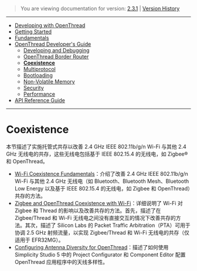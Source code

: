 > You are viewing documentation for version: [2.3.1](https://docs.silabs.com/openthread/2.3.1/openthread-coexistence-overview/) | [Version History](https://docs.silabs.com/openthread/2.3.1/version-history)

---

- [Developing with OpenThread](developing-with-openthread.md)
- [Getting Started](getting-started.md)
- [Fundamentals](fundamentals.md)
- [OpenThread Developer's Guide](openthread-developer's-guide.md)
    - [Developing and Debugging](developing-and-debugging.md)
    - [OpenThread Border Router](openthread-border-router.md)
    - **[Coexistence](coexistence.md)**
    - [Multiprotocol](multiprotocol.md)
    - [Bootloading](bootloading.md)
    - [Non-Volatile Memory](non-volatile-memory.md)
    - [Security](security.md)
    - [Performance](performance.md)
- [API Reference Guide](https://docs.silabs.com/openthread/2.3.1/openthread-api/)

---

# Coexistence <!-- omit from toc -->

本节描述了实施托管式共存以改善 2.4 GHz IEEE 802.11b/g/n Wi-Fi 与其他 2.4 GHz 无线电的共存，这些无线电包括基于 IEEE 802.15.4 的无线电，如 Zigbee® 和 OpenThread。

- [Wi-Fi Coexistence Fundamentals](../Documents/UG103.17/ug103-17-wi-fi-coexistence-fundamentals.pdf)：介绍了改善 2.4 GHz IEEE 802.11b/g/n Wi-Fi 与其他 2.4 GHz 无线电（如 Bluetooth、Bluetooth Mesh、Bluetooth Low Energy 以及基于 IEEE 802.15.4 的无线电，如 Zigbee 和 OpenThread）共存的方法。
- [Zigbee and OpenThread Coexistence with Wi-Fi](../Documents/AN1017/an1017-coexistence-with-wifi.pdf)：详细说明了 Wi-Fi 对 Zigbee 和 Thread 的影响以及改善共存的方法。首先，描述了在 Zigbee/Thread 和 Wi-Fi 无线电之间没有直接交互的情况下改善共存的方法。其次，描述了 Silicon Labs 的 Packet Traffic Arbitration（PTA）可用于协调 2.5 GHz 射频流量，以实现 Zigbee/Thread 和 Wi-Fi 无线电的共存（仅适用于 EFR32MG）。
- [Configuring Antenna Diversity for OpenThread](../Documents/AN1294/an1294-configuring-antenna-diversity-for-openthread.pdf)：描述了如何使用 Simplicity Studio 5 中的 Project Configurator 和 Component Editor 配置 OpenThread 应用程序中的天线多样性。
